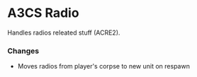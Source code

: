# A3CS Radio
Handles radios releated stuff (ACRE2).

### Changes
- Moves radios from player's corpse to new unit on respawn
